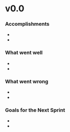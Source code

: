# v0.0

### Accomplishments
- 
- 


### What went well
- 
- 

### What went wrong
- 
- 

### Goals for the Next Sprint
- 
- 

